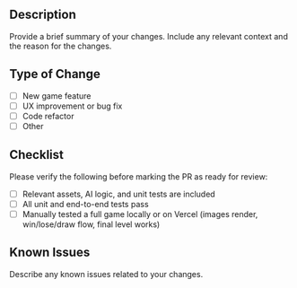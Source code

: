 ## Description

Provide a brief summary of your changes. Include any relevant context and the reason for the changes.

## Type of Change

- [ ] New game feature
- [ ] UX improvement or bug fix
- [ ] Code refactor
- [ ] Other

## Checklist

Please verify the following before marking the PR as ready for review:

- [ ] Relevant assets, AI logic, and unit tests are included
- [ ] All unit and end-to-end tests pass
- [ ] Manually tested a full game locally or on Vercel (images render, win/lose/draw flow, final level works)

## Known Issues

Describe any known issues related to your changes.

